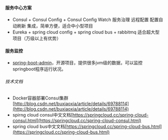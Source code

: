 #### 服务中心方案

- Consul  + Consul Config + Consul Config Watch 服务治理 远程配置 配置自动刷新 集成，简单方便，适合中小型项目
- Eureka + spring cloud config + spring cloud bus + rabbitmq 适合超大型项目（万级以上有优势）

#### 服务监控
- [spring-boot-admin](https://github.com/codecentric/spring-boot-admin)，开源项目，提供很多jvm级的数据，可以监控springboot程序运行状况。


###### 技术文档
- Docker容器部署Consul集群[http://blog.csdn.net/buxiaoxia/article/details/69788114](http://blog.csdn.net/buxiaoxia/article/details/69788114)
- spirng cloud consul中文文档[https://springcloud.cc/spring-cloud-consul.html](https://springcloud.cc/spring-cloud-consul.html)
- spring cloud bus中文文档[https://springcloud.cc/spring-cloud-bus.html](https://springcloud.cc/spring-cloud-bus.html)

